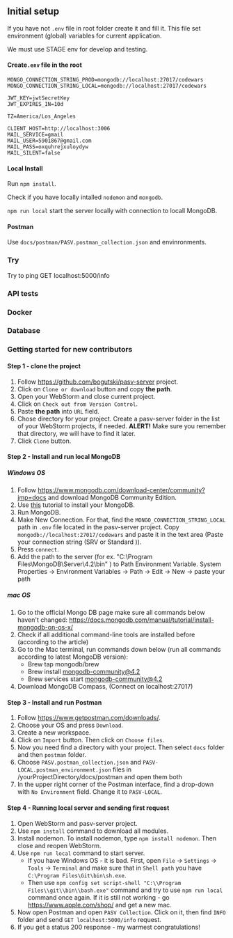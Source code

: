 ## Initial setup
If you have not `.env` file in root folder create it and fill it.
This file set environment (global) variables for current application.

We must use STAGE env for develop and testing.

#### Create`.env` file in the root
```$xslt
MONGO_CONNECTION_STRING_PROD=mongodb://localhost:27017/codewars
MONGO_CONNECTION_STRING_LOCAL=mongodb://localhost:27017/codewars

JWT_KEY=jwtSecretKey
JWT_EXPIRES_IN=10d

TZ=America/Los_Angeles

CLIENT_HOST=http://localhost:3006
MAIL_SERVICE=gmail
MAIL_USER=5901867@gmail.com
MAIL_PASS=oxquhrejxuloydyw
MAIL_SILENT=false
```

#### Local Install

Run `npm install`.

Check if you have locally intalled `nodemon` and `mongodb`.

`npm run local` start the server locally with connection to locall MongoDB.

#### Postman

Use `docs/postman/PASV.postman_collection.json` and envinronments.

### Try

Try to ping GET localhost:5000/info


### API tests


### Docker


### Database

### Getting started for new contributors

#### Step 1 - clone the project

1. Follow https://github.com/bogutski/pasv-server project.
2. Click on `Clone or download` button and copy **the path**.
3. Open your WebStorm and close current project.
4. Click on `Check out from Version Control`.
5. Paste **the path** into `URL` field.
6. Chose directory for your project. Create a pasv-server folder in the list of your WebStorm projects, if needed. **ALERT!** Make sure you remember that directory, we will have to find it later.
7. Click `Clone` button.

#### Step 2 - Install and run local MongoDB
##### Windows OS
1. Follow https://www.mongodb.com/download-center/community?jmp=docs and download MongoDB Community Edition.
2. Use [this](https://docs.mongodb.com/manual/installation/) tutorial to install your MongoDB.
3. Run MongoDB.
4. Make New Connection. For that, find the `MONGO_CONNECTION_STRING_LOCAL` path in `.env` file located in the pasv-server project. 
Copy `mongodb://localhost:27017/codewars` and paste it in the text area (Paste your connection string (SRV or Standard )).
5. Press `connect`.
6. Add the path to the server (for ex. "C:\Program Files\MongoDB\Server\4.2\bin" ) to Path Environment Variable. 
   System Properties -> Environment Variables -> Path -> Edit -> New -> paste your path

##### mac OS

1. Go to the official Mongo DB page make sure all commands below haven't changed:
https://docs.mongodb.com/manual/tutorial/install-mongodb-on-os-x/
2. Check if all additional command-line tools are installed before (according to the article)
3. Go to the Mac terminal, run commands down below (run all commands according to latest MongoDB version):
    * Brew tap mongodb/brew
    * Brew install mongodb-community@4.2
    * Brew services start mongodb-community@4.2
4. Download MongoDB Compass, (Connect on localhost:27017)

#### Step 3 - Install and run Postman

1. Follow https://www.getpostman.com/downloads/.
2. Choose your OS and press `Download`.
3. Create a new workspace.
4. Click on `Import` button. Then click on `Choose files`.
5. Now you need find a directory with your project. Then select `docs` folder and then `postman` folder.
6. Choose `PASV.postman_collection.json` and `PASV-LOCAL.postman_environment.json` files in /yourProjectDirectory/docs/postman and open them both
7. In the upper right corner of the Postman interface, find a drop-down with `No Environment` field. Change it to `PASV-LOCAL`.

#### Step 4 - Running local server and sending first request

1. Open WebStorm and pasv-server project.
2. Use `npm install` command to download all modules.
3. Install nodemon. To install nodemon, type `npm install nodemon`. Then close and reopen WebStorm.
4. Use `npm run local` command to start server. 
    * If you have Windows OS - it is bad. First, open `File` -> `Settings` -> `Tools` -> `Terminal` and make sure that in `Shell path` you have `C:\Program Files\Git\bin\sh.exe`.
    * Then use `npm config set script-shell "C:\\Program Files\\git\\bin\\bash.exe"` command and try to use `npm run local` command once again. If it is still not working - go https://www.apple.com/shop/ and get a new mac.
5. Now open Postman and open `PASV Collection`. Click on it, then find `INFO` folder and send `GET localhost:5000/info` request.
6. If you get a status 200 response - my warmest congratulations!
